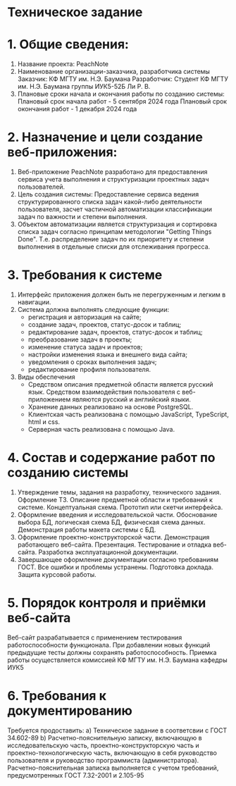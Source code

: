 # Техническое задание

# 1. Общие сведения:

1. Название проекта: PeachNote
2. Наименование организации-заказчика, разработчика системы Заказчик: КФ МГТУ им. Н.Э. Баумана Разработчик: Студент КФ МГТУ им. Н.Э. Баумана группы ИУК5-52Б Ли Р. В.
3. Плановые сроки начала и окончания работы по созданию системы: Плановый срок начала работ - 5 сентября 2024 года Плановый срок окончания работ - 1 декабря 2024 года

# 2. Назначение и цели создание веб-приложения:

1. Веб-приложение PeachNote разработано для предоставления сервиса учета выполнения и структуризации проектных задач пользователей.
2. Цель создания системы:
   Предоставление сервиса ведения структурированного списка задач какой-либо деятельности пользователя, засчет частичной автоматизации классификации задач по важности и степени выполнения.
3. Объектом автоматизации является структуризация и сортировка списка задач согласно принципам методологии "Getting Things Done". Т.е. распределение задач по их приоритету и степени выполнения в отдельные списки для отслеживания прогресса.

# 3. Требования к системе

1. Интерфейс приложения должен быть не перегруженным и легким в навигации.
2. Система должна выполнять следующие функции:
   - регистрация и авторизация на сайте;
   - создание задач, проектов, статус-досок и таблиц;
   - редактирование задач, проектов, статус-досок и таблиц;
   - преобразование задач в проекты;
   - изменение статуса задач и проектов;
   - настройки изменения языка и внешнего вида сайта;
   - уведомления о сроках выполнения задач;
   - редактирование профиля пользователя.
3. Виды обеспечения
   - Средством описания предметной области является русский язык. Средством взаимодействия пользователя с веб-приложением являются русский и английский языки.
   - Хранение данных реализовано на основе PostgreSQL.
   - Клиентская часть реализована с помощью JavaScript, TypeScript, html и css.
   - Серверная часть реализована с помощью Java.

# 4. Состав и содержание работ по созданию системы

1. Утверждение темы, задания на разработку, технического задания. Оформление ТЗ. Описание предметной области и требований к системе. Концептуальная схема. Прототип или скетчи интерфейса.
2. Оформление введения и исследовательской части. Обоснование выбора БД, логическая схема БД, физическая схема данных. Демонстрация работы макета системы с БД.
3. Оформление проектно-конструкторской части. Демонстрация работающего веб-сайта. Презентация. Тестирование и отладка веб-сайта. Разработка эксплуатационной документации.
4. Завершающее оформление документации согласно требованиям ГОСТ. Все ошибки и проблемы устранены. Подготовка доклада. Защита курсовой работы.

# 5. Порядок контроля и приёмки веб-сайта

Веб-сайт разрабатывается с применением тестирования работоспособности функционала. При добавлении новых функций предыдущие тесты должны сохранять работоспособность. Приемка работы осуществляется комиссией КФ МГТУ им. Н.Э. Баумана кафедры ИУК5

# 6. Требования к документированию

Требуется продоставить:
а) Техническое задание в соответсвии с ГОСТ 34.602-89
b) Расчетно-пояснительную записку, включающую в исследовательскую часть, проектно-конструкторскую часть и проектно-технологическую часть, включающую в себя руководство пользователя и руководство программиста (администратора). Расчетно-пояснительная записка выполняется с учетом требований, предусмотренных ГОСТ 7.32-2001 и 2.105-95

